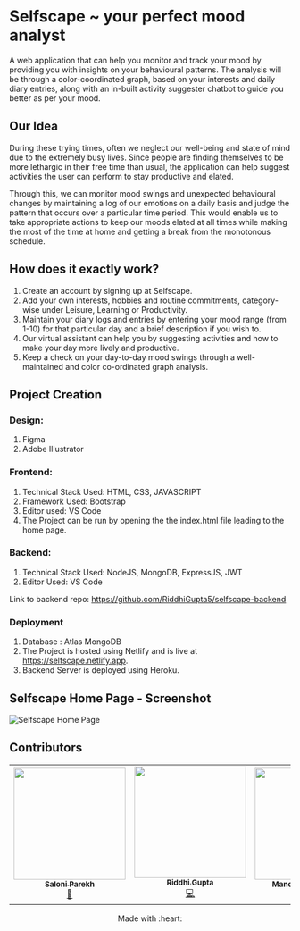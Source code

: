 # Selfscape ~ your perfect mood analyst

A web application that can help you monitor and track your mood by providing you with insights on your behavioural patterns. The analysis will be through a color-coordinated graph, based on your interests and daily diary entries, along with an in-built activity suggester chatbot to guide you better as per your mood.

## Our Idea

During these trying times, often we neglect our well-being and state of mind due to the extremely busy lives. Since people are finding themselves to be more lethargic in their free time than usual, the application can help suggest activities the user can perform to stay productive and elated. 

Through this, we can monitor mood swings and unexpected behavioural changes by maintaining a log of our emotions on a daily basis and judge the pattern that occurs over a particular time period. This would enable us to take appropriate actions to keep our moods elated at all times while making the most of the time at home and getting a break from the monotonous schedule.

## How does it exactly work?

1. Create an account by signing up at Selfscape.
2. Add your own interests, hobbies and routine commitments, category-wise under Leisure, Learning or Productivity.
3. Maintain your diary logs and entries by entering your mood range (from 1-10) for that particular day and a brief description if you wish to.
4. Our virtual assistant can help you by suggesting activities and how to make your day more lively and productive.
5. Keep a check on your day-to-day mood swings through a well-maintained and color co-ordinated graph analysis.

## Project Creation

### Design:

1. Figma
2. Adobe Illustrator

### Frontend:

1. Technical Stack Used: HTML, CSS, JAVASCRIPT
2. Framework Used: Bootstrap
3. Editor used: VS Code
4. The Project can be run by opening the the index.html file leading to the home page.

### Backend: 

1. Technical Stack Used: NodeJS, MongoDB, ExpressJS, JWT
2. Editor Used: VS Code

Link to backend repo: https://github.com/RiddhiGupta5/selfscape-backend

### Deployment

1. Database : Atlas MongoDB
2. The Project is hosted using Netlify and is live at https://selfscape.netlify.app.
3. Backend Server is deployed using Heroku.

## Selfscape Home Page - Screenshot

![Selfscape Home Page](https://github.com/saloni0104/Selfscape-mood_analyst/blob/master/images/Homepage.PNG?raw=true)


## Contributors

<table>
  <tr>
    <td align="center"><a href="http://github.com/saloni0104"><img src="https://github.com/saloni0104/Selfscape-mood_analyst/blob/master/images/Saloni.PNG?raw=true" width="200px;"  height="200px;" alt=""/><br /><sub><b>Saloni Parekh</b></sub></a><br /><a href="#blogger" title="blogs">📖</a>
   </td>
   </td>
    <td align="center"><a href="http://github.com/RiddhiGupta5"><img src="https://github.com/saloni0104/Selfscape-mood_analyst/blob/master/images/Riddhi.PNG?raw=true" width="200px;" height="200px;" alt=""/><br /><sub><b>Riddhi Gupta</b></sub></a><br /><a href="#coder" title="tech-enthu">💻</a>
   </td>
    <td align="center"><a href="http://github.com/Manorama09"><img src="https://github.com/saloni0104/Selfscape-mood_analyst/blob/master/images/Manorama.jpeg?raw=true" width="200px;" height="200px;" alt=""/><br /><sub><b>Manorama Maharana</b></sub></a><br/><a href="#artist" title="art">🎨</a>
    </td>
</tr>
</table>


<p align="center">
	Made with :heart:
</p>

